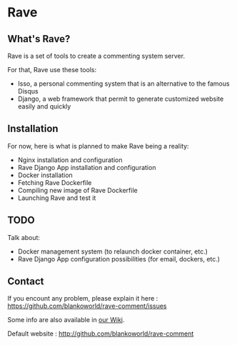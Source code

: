 # Rave

## What's Rave?

Rave is a set of tools to create a commenting system server.

For that, Rave use these tools:

  * Isso, a personal commenting system that is an alternative to the famous Disqus
  * Django, a web framework that permit to generate customized website easily and quickly

## Installation

For now, here is what is planned to make Rave being a reality:

  * Nginx installation and configuration
  * Rave Django App installation and configuration
  * Docker installation
  * Fetching Rave Dockerfile
  * Compiling new image of Rave Dockerfile
  * Launching Rave and test it

## TODO

Talk about:

  * Docker management system (to relaunch docker container, etc.)
  * Rave Django App configuration possibilities (for email, dockers, etc.)

## Contact

If you encount any problem, please explain it here : https://github.com/blankoworld/rave-comment/issues

Some info are also available in [our Wiki](https://github.com/blankoworld/rave-comment/wiki).

Default website : http://github.com/blankoworld/rave-comment
